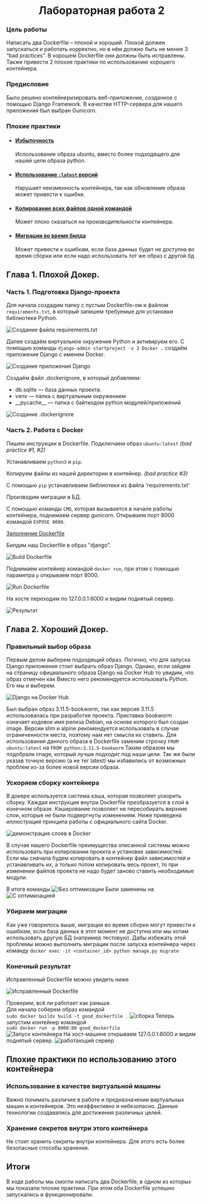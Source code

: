 <h1 align="center">Лабораторная работа 2</h1>

### Цель работы
Написать два Dockerfile – плохой и хороший. Плохой должен запускаться и работать корректно, но в нём должно быть не менее 3 “bad practices”.
В хорошем Dockerfile они должны быть исправлены. Также привести 2 плохие практики по использованию хорошего контейнера.

### Предисловие
Было решено контейнеризировать веб-приложение, созданное с помощью Django Framework.
В качестве HTTP-сервера для нашего приложения был выбран Gunicorn.

### Плохие практики
* #### [Избыточность](#12)

  Использование образа ubuntu, вместо более подходящего для нашей цели образа python.
* #### [Использование `:latest` версий](#12)

  Нарушает неизменность контейнера, так как обновление образа может привести к ошибке.
* #### [Копирование всех файлов одной командой](#3)

  Может плохо сказаться на производительности контейнера. 
* #### [Миграции во время билда](#12)
  Может привести к ошибкам, если база данных
  будет не доступна во время сборки или если
  надо использовать тот же образ с другой бд

## Глава 1. Плохой Докер.

### Часть 1. Подготовка Django-проекта
Для начала создадим папку с пустым Dockerfile-ом и файлом         `requirements.txt`, в который запишем требуемые для установки библиотеки Python.

![Создание файла requirements.txt](./images/requirements.png)

Далее создаём виртуальное окружение Python и активируем его. С помощью команды `django-admin startproject -v 3 Docker .` создаём приложение Django с именем Docker.

![Создание приложения Django](./images/make-django-project(2).png)

Создаём файл .dockerignore, в который добавляем:
* db.sqlite — база данных проекта. 
* venv — папка с виртуальным окружением
* \_\_pycache\_\_ — папка с байткодом python модулей/приложений


![Создание .dockerignore](./images/dockerignore(3).png)

### Часть 2. Работа с Docker
Пишем инструкции в Dockerfile.
<a name="12">Подключаем образ `ubuntu:latest`</a> *(bad practice #1, #2)*

Устанавливаем `python3` и `pip`.

<a name="3">Копируем файлы из нашей директории в контейнер.</a> *(bad practice #3)*

С помощью `pip` устанавливаем библиотеки из файла 'requirements.txt'

Производим миграции в БД.

С помощью команды `CMD`, которая вызывается в начале работы контейнера, поднимаем сервер gunicorn.
Открываем порт 8000 командой `EXPOSE 8000`.

[Заполнение Dockerfile](./images/Dockerfile(4).png)

Билдим наш Dockerfile в образ "django".

![Build Dockerfile](./images/docker-build(5).png)

Поднимаем контейнер командой `docker run`, при этом с помощью параметра `p` открываем порт 8000.

![Run Dockerfile](./images/docker-run(7).png)

На хосте переходим по 127.0.0.1:8000 и видим поднятый сервер.


![Результат](./images/django-successful(10).png)


## Глава 2. Хороший Докер.

### Правильный выбор образа

Первым делом выберем подходящий образ.
Логично, что для запуска Django приложения 
стоит выбрать образ Django. Однако, если 
зайдем на страницу официального образа Django
на Docker Hub то увидим, что образ отмечен как
Вместо него рекомендуется использовать Python. Его мы
и выберем.

![Django на Docker Hub](./images/django_docker_hub.png)

Был выбран образ 3.11.5-bookworm, так как версия 3.11.5
использовалась при разработке проекта. Приставка bookworm
означает кодовое имя релиза Debian, на основе которого
был создан image. Версии slim и alpine рекомендуется
использовать в случае ограниченности места, поэтому
нам нет смысла их ставить. 
Для использования данного образа в Dockerfile
заменим строчку `FROM ubuntu:latest` на `FROM python:3.11.5-bookworm`
Таким образом мы подобрали image, который лучше подходит
под наши цели. Так же были указав точную версию
(а не тег latest) мы избавились от возможных проблем
из-за более новой версии образа.

### Ускоряем сборку контейнера

В докере используется система кэша, которая позволяет
ускорить сборку. Каждая инструкция внутри 
Dockerfile преобразуется в слой в конечном образе. 
Кэширование позволяет не пересобирать верхние слои, 
которые не были подвергнуты изменениям. Ниже приведена
иллюстрация принципа работы с официального сайта Docker.

![демонстрация слоев в Docker](./images/docker-layers.png)

В случае нашего Dockerfile преимущества описанной системы
можно использовать при копировании проекта
и установке зависимостей. Если мы сначала будем
копировать в контейнер файл зависимостей и устанавливать их, 
а только потом копировать весь проект, то при изменении файлов
проекта не надо будет заново ставить необходимые модули.

В итоге команды 
![!Без оптимизации](./images/no_cache_optimisation.png)
Были заменены на 
![С оптимизацией](./images/with_optimisation.png)

### Убираем миграции

Как уже говорилось выше, миграции во время сборки 
могут привести к ошибкам, если база данных в этот момент 
не доступна или мы хотим использовать другую БД (например
тестовую). Дабы избежать этой проблемы можно выполнить
миграции после запуска контейнера через команду
`docker exec -it <container_id> python manage.py migrate`

### Конечный результат

Исправленный Dockerfile можно увидеть ниже

![Исправленный Dockerfile](./images/good_dockerfile.png)

Проверим, всё ли работает как раньше.\
Для начала соберем образ командой\
`sudo docker buildx build -t good_dockerfile .`
![сборка](./images/build_good_dockerfile.png)
Теперь запустим контейнер командой\
`sudo docker run -p 8000:80 good_dockerfile`\
![Запуск контейнера](./images/start_good_dockerfile.png)
На хост-машине открываем 127.0.0.1:8000 и видим поднятый
сервер.
![работающий сервер](./images/good_server.png)

## Плохие практики по использованию этого контейнера

### Использование в качестве виртуальной машины

Важно понимать различие в работе и предназначении виртуальных
машин и контейнеров. Это неэффективно и небезопасно. 
Данные технологии создавались для достижения различных целей. 


### Хранение секретов внутри этого контейнера

Не стоит хранить секреты внутри контейнера. Для этого есть
более безопасные способы хранения.

## Итоги

В ходе работы мы смогли написать два Dockerfile, в
одном из которых мы показали плохие практики. При этом
оба Dockerfile успешно запускались и функционировали.